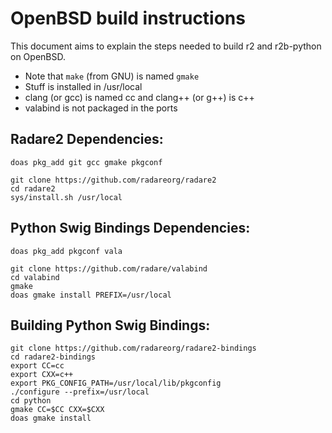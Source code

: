 OpenBSD build instructions
==========================

This document aims to explain the steps needed to build r2 and r2b-python on OpenBSD.

* Note that `make` (from GNU) is named `gmake`
* Stuff is installed in /usr/local
* clang (or gcc) is named cc and clang++ (or g++) is c++
* valabind is not packaged in the ports

Radare2 Dependencies:
---------------------

	doas pkg_add git gcc gmake pkgconf

	git clone https://github.com/radareorg/radare2
	cd radare2
	sys/install.sh /usr/local

Python Swig Bindings Dependencies:
----------------------------------

	doas pkg_add pkgconf vala

	git clone https://github.com/radare/valabind
	cd valabind
	gmake
	doas gmake install PREFIX=/usr/local

Building Python Swig Bindings:
------------------------------

	git clone https://github.com/radareorg/radare2-bindings
	cd radare2-bindings
	export CC=cc
	export CXX=c++
	export PKG_CONFIG_PATH=/usr/local/lib/pkgconfig
	./configure --prefix=/usr/local
	cd python
	gmake CC=$CC CXX=$CXX
	doas gmake install
